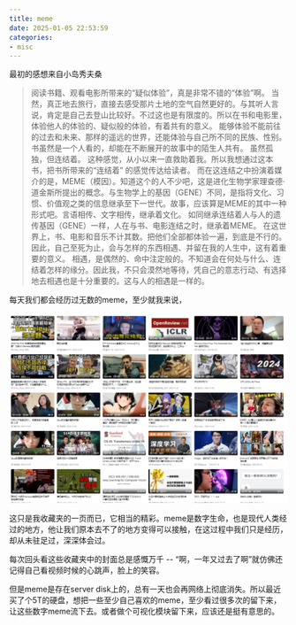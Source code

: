 ```yaml
---
title: meme
date: 2025-01-05 22:53:59
categories:
- misc
---
```


最初的感想来自小岛秀夫桑
> 阅读书籍、观看电影所带来的“疑似体验”，真是非常不错的“体验”啊。
当然，真正地去旅行，直接去感受那片土地的空气自然更好的。与其听人言说，肯定是自己去登山比较好。不过这也是有限度的。所以在书和电影里，体验他人的体验的、疑似般的体验，有着共有的意义。
能够体验不能前往的过去和未来、那样的遥远的世界，还能体验与自己所不同的民族、性别。书虽然是一个人看的，却能在不断展开的故事中的陌生人共有。
虽然孤独，但连结着。
这种感觉，从小以来一直救助着我。所以我想通过这本书，把书所带来的“连结着” 的感觉传达给读者。
而在这连结之中扮演着媒介的是，MEME（模因）。知道这个的人不少吧，这是进化生物学家理查德·道金斯所提出的概念。与生物学上的基因（GENE）不同，是指将文化、习惯、价值观之类的信息继承至下一世代。故事，应该算是MEME的其中一种形式吧。言语相传、文字相传，继承着文化。
如同继承连结着人与人的遗传基因（GENE）一样，人在与书、电影连结之时，继承着MEME。
在这世界上，书、电影和音乐不计其数。把他们全部都体验一遍，到底是不行的。因此，自己至死为止，会与怎样的东西相遇、并留在我的人生中，这有着重要的意义。
相遇，是偶然的、命中注定般的。不知道会在何处与什么、连结着怎样的缘分。因此我，不只会漠然地等待，凭自己的意志行动、有选择地去相遇也是十分重要的。这与人的相遇是一样的。


每天我们都会经历过无数的meme，至少就我来说，

![alt text](image.png)

这只是我收藏夹的一页而已，它相当的精彩。meme是数字生命，也是现代人类经过的地方，他让我们原本去不了的地方变得可以接触，在这过程中我们只是经历，却从未驻足过，深深体会过。

每次回头看这些收藏夹中的封面总是感慨万千 -- “啊，一年又过去了啊”就仿佛还记得自己看视频时候的心跳声，脸上的笑容。

但是meme是存在server disk上的，总有一天也会再网络上彻底消失。所以最近买了个5T的硬盘，想把一些至少自己喜欢的meme，至少看过很多次的留下来，让这些数字meme流下去。或者做个可视化模块留下来，应该还是挺有意思的。